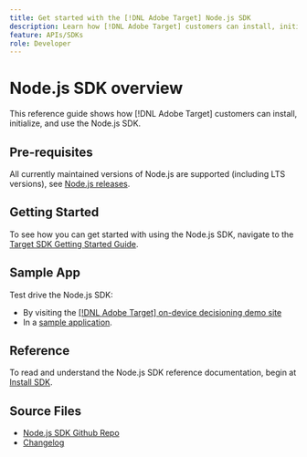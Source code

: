 ```yaml
---
title: Get started with the [!DNL Adobe Target] Node.js SDK
description: Learn how [!DNL Adobe Target] customers can install, initialize, and use the Node.js SDK.
feature: APIs/SDKs
role: Developer
---
```

# Node.js SDK overview

This reference guide shows how [!DNL Adobe Target] customers can install, initialize, and use the Node.js SDK.

## Pre-requisites

All currently maintained versions of Node.js are supported (including LTS versions), see [Node.js releases](https://en.wikipedia.org/wiki/Node.js#Releases).

## Getting Started

To see how you can get started with using the Node.js SDK, navigate to the [Target SDK Getting Started Guide](../sdk-guides/getting-started/getting-started.md).

## Sample App

Test drive the Node.js SDK:

* By visiting the [[!DNL Adobe Target] on-device decisioning demo site](https://github.com/adobe/on-device-decisioning-demo-site)
* In a [sample application](../sdk-guides/sample-apps/sample-apps.md).

## Reference

To read and understand the Node.js SDK reference documentation, begin at [Install SDK](install-sdk.md).

## Source Files

* [Node.js SDK Github Repo](https://github.com/adobe/target-nodejs-sdk)
* [Changelog](https://github.com/adobe/target-nodejs-sdk/blob/main/CHANGELOG.md)
​​